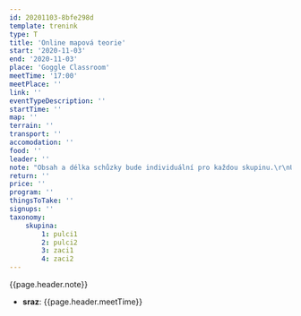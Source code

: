 ```yaml
---
id: 20201103-8bfe298d
template: trenink
type: T
title: 'Online mapová teorie'
start: '2020-11-03'
end: '2020-11-03'
place: 'Goggle Classroom'
meetTime: '17:00'
meetPlace: ''
link: ''
eventTypeDescription: ''
startTime: ''
map: ''
terrain: ''
transport: ''
accomodation: ''
food: ''
leader: ''
note: "Obsah a délka schůzky bude individuální pro každou skupinu.\r\nÚčast dětí je dobrovolná.\r\nSkupince Žabičky se omlouváme, ale s ohledem na věk dětí, nám přijde přiměřené pro ně online schůzky neorganizovat. Každopádně i pro vás jsou připraveny mapové tréninky, aby jste mohli s dětmi o víkendu vyrazit do lesa s mapou.\r\n\r\nV případě, že budete mít zájem se zúčastnit úterní schůzky, prosím pošlete e-mailový pozdrav svému trenérovi, který ti na oplátku pošle pozvánku na úterní online schůzku. \r\n\r\nPro úplnost kontakty na jednotlivé trenéry:\r\nPulci 1 - Lenka Kočová - kocovalenka@gmail.com\r\nPulci 2 - Lenka Hrušková - japkolenka@gmail.com\r\nŽáci 1 - Andrea Firešová - a.firesova@seznam.cz\r\nŽáci 2 - Luděk Finstrle - luf@seznam.cz\r\n\r\nTěšíme se na vás."
return: ''
price: ''
program: ''
thingsToTake: ''
signups: ''
taxonomy:
    skupina:
        1: pulci1
        2: pulci2
        3: zaci1
        4: zaci2
---
```


{{page.header.note}}
* **sraz**: {{page.header.meetTime}}
